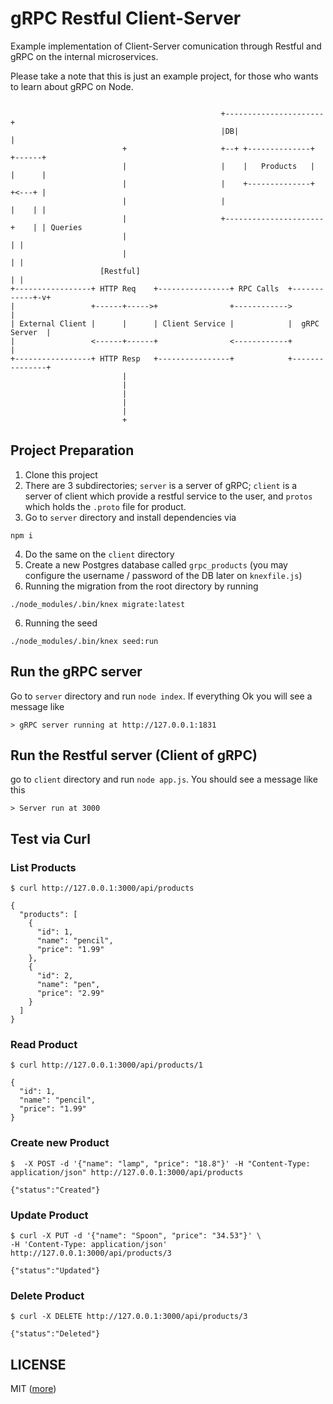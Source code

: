 # gRPC Restful Client-Server

Example implementation of Client-Server comunication through Restful and gRPC on the internal microservices.

Please take a note that this is just an example project, for those who wants to learn about gRPC on Node.

```

                                               +----------------------+
                                               |DB|                   |
                         +                     +--+ +--------------+  +------+
                         |                     |    |   Products   |  |      |
                         |                     |    +--------------+  +<---+ |
                         |                     |                      |    | |
                         |                     +----------------------+    | | Queries
                         |                                                 | |
                         |                                                 | |
                    [Restful]                                              | |
+-----------------+ HTTP Req    +----------------+ RPC Calls  +------------+-v+
|                 +------+----->+                +------------>               |
| External Client |      |      | Client Service |            |  gRPC Server  |
|                 <------+------+                <------------+               |
+-----------------+ HTTP Resp   +----------------+            +---------------+
                         |
                         |
                         |
                         |
                         |
                         +

```

## Project Preparation
1. Clone this project
2. There are 3 subdirectories; `server` is a server of gRPC; `client` is a server of client which provide a restful service to the user, and `protos` which holds the `.proto` file for product.
3. Go to `server` directory and install dependencies via 
```
npm i
```

4. Do the same on the `client` directory
5. Create a new Postgres database called `grpc_products` (you may configure the username / password of the DB later on `knexfile.js`)
5. Running the migration from the root directory by running
```
./node_modules/.bin/knex migrate:latest
```

6. Running the seed 
```
./node_modules/.bin/knex seed:run
```

## Run the gRPC server
Go to `server` directory and run `node index`. If everything Ok you will see a message like
```
> gRPC server running at http://127.0.0.1:1831

```
## Run the Restful server (Client of gRPC)
go to `client` directory and run `node app.js`. You should see a message like this
```
> Server run at 3000
```

## Test via Curl
### List Products
```
$ curl http://127.0.0.1:3000/api/products 

{
  "products": [
    {
      "id": 1,
      "name": "pencil",
      "price": "1.99"
    },
    {
      "id": 2,
      "name": "pen",
      "price": "2.99"
    }
  ]
}
```

### Read Product
```
$ curl http://127.0.0.1:3000/api/products/1

{
  "id": 1,
  "name": "pencil",
  "price": "1.99"
}
```

### Create new Product

```
$  -X POST -d '{"name": "lamp", "price": "18.8"}' -H "Content-Type: application/json" http://127.0.0.1:3000/api/products

{"status":"Created"}
```

### Update Product
```
$ curl -X PUT -d '{"name": "Spoon", "price": "34.53"}' \
-H 'Content-Type: application/json' http://127.0.0.1:3000/api/products/3

{"status":"Updated"}
```

### Delete Product
```
$ curl -X DELETE http://127.0.0.1:3000/api/products/3

{"status":"Deleted"}
```

## LICENSE 
MIT ([more](LICENSE))
